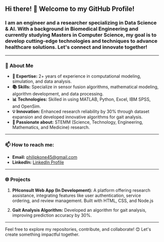 
## Hi there! 👋 Welcome to my GitHub Profile! 

### I am an engineer and a researcher specializing in **Data Science & AI**. With a background in **Biomedical Engineering** and currently studying Masters in Computer Science, my goal is to develop cutting-edge technologies and techniques to advance healthcare solutions. Let's connect and innovate together!

---

### 🔭 **About Me**
- **🌱 Expertise:** 2+ years of experience in computational modeling, simulation, and data analysis.
- **📚 Skills:** Specialize in sensor fusion algorithms, mathematical modeling, algorithm development, and data processing.
- **📊 Technologies:** Skilled in using MATLAB, Python, Excel, IBM SPSS, and OpenSim.
- **💡 Innovation:** Enhanced research reliability by 30% through dataset expansion and developed innovative algorithms for gait analysis.
- **🎯 Passionate about:** STEMM (Science, Technology, Engineering, Mathematics, and Medicine) research.

---

<!--### 🛠️ **Tech Stack**
- **Programming Languages:** 
  - Python
  - MATLAB
  - Simulink
  - HTML/CSS/JavaScript (for web projects)
- **Tools & Platforms:**
  - Git & GitHub
  - Google Cloud Platform (GCP)
  - Firebase
  - OpenSim (for biomechanics)
  - IBM SPSS (data analysis)
  - Visual Studio Code
- **Frameworks:** 
  - Node.js & Express (for backend development)
  - Flutter (for mobile development)
  - HTML/CSS (for web apps)

----->

<!--### 💼 **Experience**
- **Research Assistant**  
  **University of Ghana** | _Nov 2022 - Present_  
  Worked on research projects, developed experimental setups, and contributed to manuscript preparation.
  
- **Teaching Assistant**  
  **University of Ghana** | _Nov 2022 - Nov 2023_  
  Organized tutorials and laboratory sessions.

- **Clinical Engineer Intern**  
  **University of Ghana Medical Center Ltd (UGMC)** | _Jun 2021 - Aug 2021_  
  Collaborated with Biomedical Engineering professionals to ensure safe use of medical devices.

- **Summer Research Intern**  
  **Worcester Polytechnic Institute** | _Jun 2021 - Jul 2021_  
  Worked with students and professors, learning professional development skills and advancing BME knowledge.

<!-----

-### 📜 **Certifications**
- **Google Cloud Platform
- **Data Science**
- **Simulink**
- **GitHub Tutorials**
- **Introduction to Data Studio**

----->

### 📫 **How to reach me:**
- **Email:** [philipkone45@gmail.com](mailto:philipkone45@gmail.com)
- **LinkedIn:** [LinkedIn Profile](https://www.linkedin.com/in/philip-kone/)
<!--- **Portfolio:** [Portfolio Website](https://sites.google.com/view/photorportfolio/home)-->

---

### 🌐 **Projects** 
1. **PHconsult Web App (In Development):** A platform offering research assistance, integrating features like user authentication, service ordering, and review management. Built with HTML, CSS, and Node.js <!--, and Firebase.-->
   
2. **Gait Analysis Algorithm:** Developed an algorithm for gait analysis, improving prediction accuracy by 30%.

---

Feel free to explore my repositories, contribute, and collaborate! 😊 Let's create something impactful together.

<!--
**PhilipKone/PhilipKone** is a ✨ _special_ ✨ repository because its `README.md` (this file) appears on your GitHub profile.

Here are some ideas to get you started:

- 🔭 I’m currently working on ...
- 🌱 I’m currently learning ...
- 👯 I’m looking to collaborate on ...
- 🤔 I’m looking for help with ...
- 💬 Ask me about ...
- 📫 How to reach me: ...
- 😄 Pronouns: ...
- ⚡ Fun fact: ...
-->
